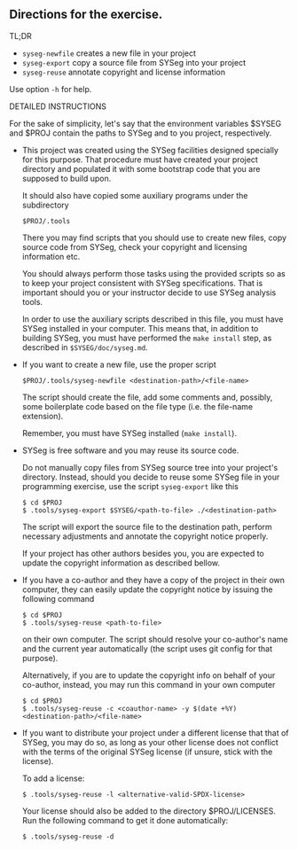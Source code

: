 <!--
   SPDX-FileCopyrightText: 2021 Monaco F. J. <monaco@usp.br>
  
   SPDX-License-Identifier: GPL-3.0-or-later

   This file is part of SYSeg, available at https://gitlab.com/monaco/syseg.
-->

 
 Directions for the exercise.
 ------------------------------

 TL;DR

 * `syseg-newfile`    creates a new file in your project
 * `syseg-export`     copy a source file from SYSeg into your project
 * `syseg-reuse`      annotate copyright and license information

 Use option `-h` for help.

 DETAILED INSTRUCTIONS

 For the sake of simplicity, let's say that the environment variables $SYSEG
 and $PROJ contain the paths to SYSeg and to you project, respectively.

 * This project was created using the SYSeg facilities designed specially for 
   this purpose. That procedure must have created your project directory and
   populated it with some bootstrap code that you are supposed to build upon.
   
   It should also have copied some auxiliary programs under the subdirectory

   `$PROJ/.tools`
   
   There you may find scripts that you should use to create new files, copy 
   source code from SYSeg, check your copyright and licensing information etc.

   You should always perform those tasks using the provided scripts so as to
   keep your project consistent with SYSeg specifications. That is important
   should you or your instructor decide to use SYSeg analysis tools. 

   In order to use the auxiliary scripts described in this file, you must have
   SYSeg installed in your computer. This means that, in addition to building
   SYSeg, you must have performed the `make install` step, as described in 
   `$SYSEG/doc/syseg.md`.


 * If you want to create a new file, use the proper script

   `$PROJ/.tools/syseg-newfile <destination-path>/<file-name>`

   The script should create the file, add some comments and, possibly, some 
   boilerplate code based on the file type (i.e. the file-name extension).

   Remember, you must have SYSeg installed (`make install`).
	       
 * SYSeg is free software and you may reuse its source code.

   Do not manually copy files from SYSeg source tree into your project's 
   directory. Instead, should you decide to reuse some SYSeg file in your
   programming exercise, use the script `syseg-export` like this

   ```
   $ cd $PROJ
   $ .tools/syseg-export $SYSEG/<path-to-file> ./<destination-path>
   ```
   The script will export the source file to the destination path, perform 
   necessary adjustments and annotate the copyright notice properly. 

   If your project has other authors besides you, you are expected to update
   the copyright information as described bellow.

 * If you have a co-author and they have a copy of the project in their own
   computer, they can easily update the copyright notice by issuing the
   following command
 
   ```
   $ cd $PROJ
   $ .tools/syseg-reuse <path-to-file>
   ```

   on their own computer. The script should resolve your co-author's name and
   the current year automatically (the script uses git config for that purpose).

   Alternatively, if you are to update the copyright info on behalf of your
   co-author, instead, you may run this command in your own computer

   ```
   $ cd $PROJ
   $ .tools/syseg-reuse -c <coauthor-name> -y $(date +%Y) <destination-path>/<file-name>
   ```

 * If you want to distribute your project under a different license that that
   of SYSeg, you may do so, as long as your other license does not conflict 
   with the terms of the original SYSeg license (if unsure, stick with the
   license).

   To add a license:

   ```
   $ .tools/syseg-reuse -l <alternative-valid-SPDX-license>
   ```

   Your license should also be added to the directory $PROJ/LICENSES. Run the
   following command to get it done automatically:

   ```
   $ .tools/syseg-reuse -d
   ```

